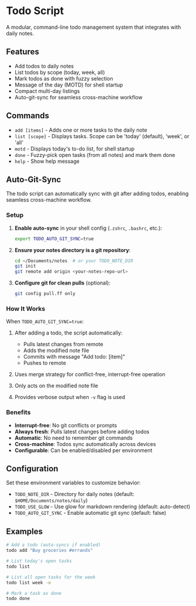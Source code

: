 # Todo Script

A modular, command-line todo management system that integrates with daily notes.

## Features

- Add todos to daily notes
- List todos by scope (today, week, all)
- Mark todos as done with fuzzy selection
- Message of the day (MOTD) for shell startup
- Compact multi-day listings
- Auto-git-sync for seamless cross-machine workflow

## Commands

- `add [items]` - Adds one or more tasks to the daily note
- `list [scope]` - Displays tasks. Scope can be 'today' (default), 'week', or 'all'
- `motd` - Displays today's to-do list, for shell startup
- `done` - Fuzzy-pick open tasks (from all notes) and mark them done
- `help` - Show help message

## Auto-Git-Sync

The todo script can automatically sync with git after adding todos, enabling seamless cross-machine workflow.

### Setup

1. **Enable auto-sync** in your shell config (`.zshrc`, `.bashrc`, etc.):
   ```bash
   export TODO_AUTO_GIT_SYNC=true
   ```

2. **Ensure your notes directory is a git repository**:
   ```bash
   cd ~/Documents/notes  # or your TODO_NOTE_DIR
   git init
   git remote add origin <your-notes-repo-url>
   ```

3. **Configure git for clean pulls** (optional):
   ```bash
   git config pull.ff only
   ```

### How It Works

When `TODO_AUTO_GIT_SYNC=true`:
1. After adding a todo, the script automatically:
   - Pulls latest changes from remote
   - Adds the modified note file
   - Commits with message "Add todo: [item]"
   - Pushes to remote

2. Uses merge strategy for conflict-free, interrupt-free operation
3. Only acts on the modified note file
4. Provides verbose output when `-v` flag is used

### Benefits

- **Interrupt-free**: No git conflicts or prompts
- **Always fresh**: Pulls latest changes before adding todos
- **Automatic**: No need to remember git commands
- **Cross-machine**: Todos sync automatically across devices
- **Configurable**: Can be enabled/disabled per environment

## Configuration

Set these environment variables to customize behavior:

- `TODO_NOTE_DIR` - Directory for daily notes (default: `$HOME/Documents/notes/daily`)
- `TODO_USE_GLOW` - Use glow for markdown rendering (default: auto-detect)
- `TODO_AUTO_GIT_SYNC` - Enable automatic git sync (default: false)

## Examples

```bash
# Add a todo (auto-syncs if enabled)
todo add "Buy groceries #errands"

# List today's open tasks
todo list

# List all open tasks for the week
todo list week -o

# Mark a task as done
todo done
```
